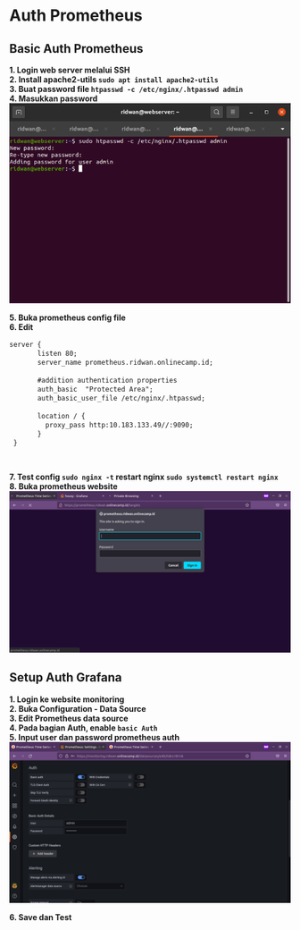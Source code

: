 # **Auth Prometheus**
## **Basic Auth Prometheus**<br>
**1. Login web server melalui SSH**<br>
**2. Install apache2-utils `sudo apt install apache2-utils`**<br>
**3. Buat password file `htpasswd -c /etc/nginx/.htpasswd admin`**<br>
**4. Masukkan password**<br>
![Gambar Final Task - Auth](screenshot/gambar1.png)<br>

**5. Buka prometheus config file**<br>
**6. Edit**<br>
```
server {
       listen 80;
       server_name prometheus.ridwan.onlinecamp.id;

       #addition authentication properties
       auth_basic  "Protected Area";
       auth_basic_user_file /etc/nginx/.htpasswd;		

       location / {
         proxy_pass http:10.183.133.49//:9090;
       }
 }
```
<br>

**7. Test config `sudo nginx -t` restart nginx `sudo systemctl restart nginx`**<br>
**8. Buka prometheus website**<br>
![Gambar Final Task - Auth](screenshot/gambar2.png)<br>

## **Setup Auth Grafana**<br>
**1. Login ke website monitoring**<br>
**2. Buka Configuration - Data Source**<br>
**3. Edit Prometheus data source**<br>
**4. Pada bagian Auth, enable `basic Auth`**<br>
**5. Input user dan password prometheus auth**<br>
![Gambar Final Task - Auth](screenshot/gambar3.png)<br>

**6. Save dan Test**
